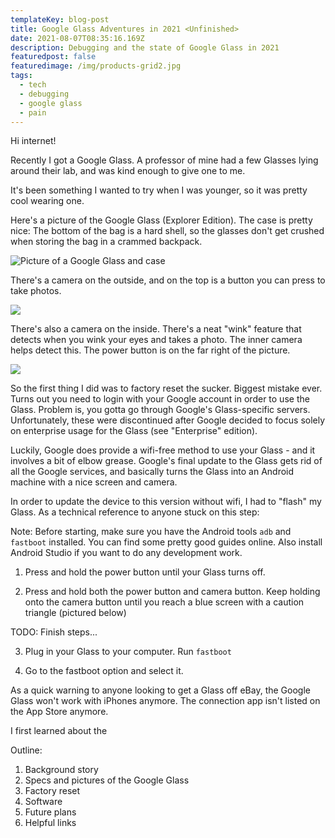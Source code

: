```yaml
---
templateKey: blog-post
title: Google Glass Adventures in 2021 <Unfinished>
date: 2021-08-07T08:35:16.169Z
description: Debugging and the state of Google Glass in 2021
featuredpost: false
featuredimage: /img/products-grid2.jpg
tags:
  - tech
  - debugging
  - google glass
  - pain
---
```

Hi internet!

Recently I got a Google Glass. A professor of mine had a few Glasses lying around their lab, and was kind enough to give one to me.

It's been something I wanted to try when I was younger, so it was pretty cool wearing one.

Here's a picture of the Google Glass (Explorer Edition). The case is pretty nice: The bottom of the bag is a hard shell, so the glasses don't get crushed when storing the bag in a crammed backpack.

![Picture of a Google Glass and case](/img/20210807_170801.jpg "Picture of a Google Glass and case")

There's a camera on the outside, and on the top is a button you can press to take photos.

![](/img/20210807_170824.jpg)

There's also a camera on the inside. There's a neat "wink" feature that detects when you wink your eyes and takes a photo. The inner camera helps detect this. The power button is on the far right of the picture.

![](/img/20210807_170912.jpg)





So the first thing I did was to factory reset the sucker. Biggest mistake ever. Turns out you need to login with your Google account in order to use the Glass. Problem is, you gotta go through Google's Glass-specific servers. Unfortunately, these were discontinued after Google decided to focus solely on enterprise usage for the Glass (see "Enterprise" edition).

Luckily, Google does provide a wifi-free method to use your Glass - and it involves a bit of elbow grease. Google's final update to the Glass gets rid of all the Google services, and basically turns the Glass into an Android machine with a nice screen and camera.

In order to update the device to this version without wifi, I had to "flash" my Glass. As a technical reference to anyone stuck on this step:

Note: Before starting, make sure you have the Android tools `adb` and `fastboot` installed. You can find some pretty good guides online. Also install Android Studio if you want to do any development work.

1. Press and hold the power button until your Glass turns off.

2. Press and hold both the power button and camera button. Keep holding onto the camera button until you reach a blue screen with a caution triangle (pictured below)

TODO: Finish steps...

3. Plug in your Glass to your computer. Run `fastboot `

4. Go to the fastboot option and select it.





As a quick warning to anyone looking to get a Glass off eBay, the Google Glass won't work with iPhones anymore. The connection app isn't listed on the App Store anymore.



I first learned about the 



Outline:

1. Background story
2. Specs and pictures of the Google Glass
3. Factory reset
4. Software
5. Future plans
6. Helpful links
